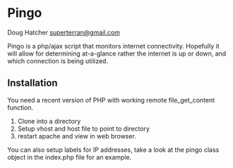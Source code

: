 Pingo
=====
Doug Hatcher superterran@gmail.com

Pingo is a php/ajax script that monitors internet connectivity. Hopefully it will allow for
determining at-a-glance rather the internet is up or down, and which connection is being utilized.

Installation
------------

You need a recent version of PHP with working remote file_get_content function.

1. Clone into a directory
2. Setup vhost and host file to point to directory
3. restart apache and view in web browser.

You can also setup labels for IP addresses, take a look at the pingo class object in the
index.php file for an example.

